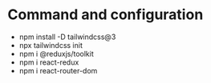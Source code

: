 # Command and configuration 
- npm install -D tailwindcss@3
- npx tailwindcss init      
- npm i @reduxjs/toolkit
- npm i react-redux
- npm i react-router-dom 

